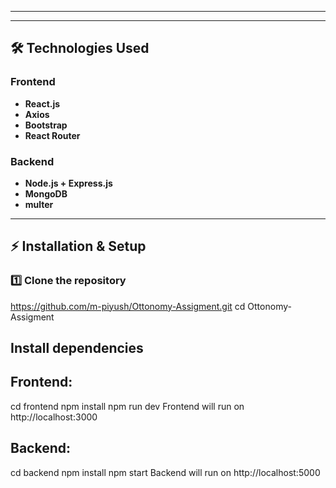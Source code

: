 
---



---

## 🛠 Technologies Used

### **Frontend**
- **React.js**
- **Axios**
- **Bootstrap**
- **React Router**

### **Backend**
- **Node.js + Express.js**
- **MongoDB**
- **multer**

---

## ⚡ Installation & Setup

### **1️⃣ Clone the repository**
https://github.com/m-piyush/Ottonomy-Assigment.git
cd Ottonomy-Assigment



## Install dependencies

## Frontend:

cd frontend
npm install
npm run dev
Frontend will run on http://localhost:3000

## Backend:

cd backend
npm install
npm start
Backend will run on http://localhost:5000

```sh




